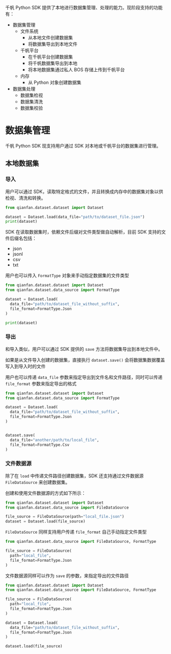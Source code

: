 千帆 Python SDK 提供了本地进行数据集管理、处理的能力。现阶段支持的功能有：
+ 数据集管理
  + 文件系统
    + 从本地文件创建数据集
    + 将数据集导出到本地文件
  + 千帆平台
    + 在千帆平台创建数据集
    + 将千帆数据集导出到本地
    + 将本地数据集通过私人 BOS 存储上传到千帆平台
  + 内存
    + 从 Python 对象创建数据集
+ 数据集处理
  + 数据集检视
  + 数据集清洗
  + 数据集校验

# 数据集管理
    
千帆 Python SDK 现支持用户通过 SDK 对本地或千帆平台的数据集进行管理。

## 本地数据集

### 导入
用户可以通过 SDK，读取特定格式的文件，并且转换成内存中的数据集对象以供检视、清洗和转换。

```python
from qianfan.dataset.dataset import Dataset

dataset = Dataset.load(data_file="path/to/dataset_file.json")
print(dataset)
```

SDK 在读取数据集时，依赖文件后缀对文件类型做自动解析，目前 SDK 支持的文件后缀名包括：
  + json
  + jsonl
  + csv
  + txt

用户也可以传入 `FormatType` 对象来手动指定数据集的文件类型

```python
from qianfan.dataset.dataset import Dataset
from qianfan.dataset.data_source import FormatType

dataset = Dataset.load(
  data_file="path/to/dataset_file_without_suffix",
  file_format=FormatType.Json
)

print(dataset)
```

### 导出

和导入类似，用户可以通过 SDK 提供的 `save` 方法将数据集导出到本地文件中。

如果是从文件导入创建的数据集，直接执行 `dataset.save()` 会将数据集数据覆盖写入到导入时的文件

用户也可以传递 `data_file` 参数来指定导出到文件名和文件路径，同时可以传递 `file_format` 参数来指定导出的格式

```python
from qianfan.dataset.dataset import Dataset
from qianfan.dataset.data_source import FormatType

dataset = Dataset.load(
  data_file="path/to/dataset_file_without_suffix",
  file_format=FormatType.Json
)


dataset.save(
  data_file="another/path/to/local_file",
  file_format=FormatType.Csv
)
```

### 文件数据源

除了在 `load` 中传递文件路径创建数据集，SDK 还支持通过文件数据源 `FileDataSource` 来创建数据集。

创建和使用文件数据源的方式如下所示：

```python
from qianfan.dataset.dataset import Dataset
from qianfan.dataset.data_source import FileDataSource

file_source = FileDataSource(path="local_file.json")
dataset = Dataset.load(file_source)
```

`FileDataSource` 同样支持用户传递 `file_format` 自己手动指定文件类型

```python
from qianfan.dataset.data_source import FileDataSource, FormatType

file_source = FileDataSource(
  path="local_file",
  file_format=FormatType.Json
)
```

文件数据源同样可以作为 `save` 的参数，来指定导出的文件路径

```python
from qianfan.dataset.dataset import Dataset
from qianfan.dataset.data_source import FileDataSource, FormatType

file_source = FileDataSource(
  path="local_file",
  file_format=FormatType.Json
)

dataset = Dataset.load(
  data_file="path/to/dataset_file_without_suffix",
  file_format=FormatType.Json
)

dataset.load(file_source)
```

